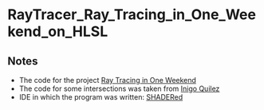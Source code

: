 # RayTracer_Ray_Tracing_in_One_Weekend_on_HLSL

## Notes

- The code for the project [Ray Tracing in One Weekend](https://raytracing.github.io/books/RayTracingInOneWeekend.html) 
- The code for some intersections was taken from [Inigo Quilez](https://iquilezles.org/articles/distfunctions/)
- IDE in which the program was written: [SHADERed](https://shadered.org/)
